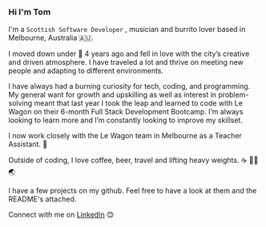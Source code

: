 ### Hi I'm Tom

I'm a `Scottish Software Developer` , musician and burrito lover based in Melbourne, Australia 🇦🇺.

I moved down under 🦘 4 years ago and fell in love with the city’s creative and driven atmosphere. I have traveled a lot and thrive on meeting new people and adapting to different environments.

I have always had a burning curiosity for tech, coding, and programming. My general want for growth and upskilling as well as interest in problem-solving meant that last year I took the leap and learned to code with Le Wagon on their 6-month Full Stack Development Bootcamp. I’m always looking to learn more and I’m constantly looking to improve my skillset.

I now work closely with the Le Wagon team in Melbourne as a Teacher Assistant. 🚀

Outside of coding, I love coffee, beer, travel and lifting heavy weights. ☕️ 🏋️‍♂️ 🌏

I have a few projects on my github. Feel free to have a look at them and the README's attached. 

Connect with me on [LinkedIn](https://www.linkedin.com/in/thomas-temple/) 😊


